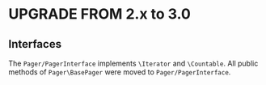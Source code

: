 UPGRADE FROM 2.x to 3.0
=======================

## Interfaces

The `Pager/PagerInterface` implements `\Iterator` and `\Countable`.
All public methods of `Pager\BasePager` were moved to `Pager/PagerInterface`.
